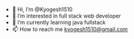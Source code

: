 - 👋 Hi, I’m @Kyogesh1510
- 👀 I’m interested in full  stack web developer
- 🌱 I’m currently learning java fullstack
- 📫 How to reach me kyogesh1510@gmail.com


<!---
Kyogesh1510/Kyogesh1510 is a ✨ special ✨ repository because its `README.md` (this file) appears on your GitHub profile.
You can click the Preview link to take a look at your changes.
--->
